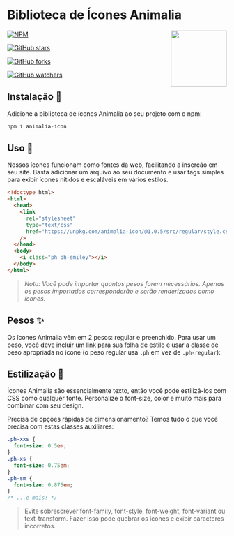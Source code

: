 # **Biblioteca de Ícones Animalia**

<img src="/meta/tamandua.png" width="128" align="right" />

[![NPM](https://img.shields.io/npm/v/animalia-icon.svg?style=flat-square)](https://www.npmjs.com/package/animalia-icon)

[![GitHub stars](https://img.shields.io/github/stars/animaliads?style=flat-square&label=Star)](https://github.com/animalia-icon/web)

[![GitHub forks](https://img.shields.io/github/forks/animalia-icon?style=flat-square&label=Fork)](https://github.com/animalia-icon/fork)

[![GitHub watchers](https://img.shields.io/github/watchers/animalia-icon?style=flat-square&label=Watch)](https://github.com/animaliads/animalia-icon)

## **Instalação 💾**

Adicione a biblioteca de ícones Animalia ao seu projeto com o npm:

```jsx
npm i animalia-icon
```

## **Uso 🚀**

Nossos ícones funcionam como fontes da web, facilitando a inserção em seu site. Basta adicionar um arquivo ao seu documento e usar tags simples para exibir ícones nítidos e escaláveis em vários estilos.

```html
<!doctype html>
<html>
  <head>
    <link
      rel="stylesheet"
      type="text/css"
      href="https://unpkg.com/animalia-icon/@1.0.5/src/regular/style.css"
    />
  </head>
  <body>
    <i class="ph ph-smiley"></i>
  </body>
</html>
```

> _Nota: Você pode importar quantos pesos forem necessários. Apenas os pesos importados corresponderão e serão renderizados como ícones._

## Pesos ✨

Os ícones Animalia vêm em 2 pesos: regular e preenchido. Para usar um peso, você deve incluir um link para sua folha de estilo e usar a classe de peso apropriada no ícone (o peso regular usa `.ph` em vez de `.ph-regular`):

## Estilização 🎨

Ícones Animalia são essencialmente texto, então você pode estilizá-los com CSS como qualquer fonte. Personalize o font-size, color e muito mais para combinar com seu design.

Precisa de opções rápidas de dimensionamento? Temos tudo o que você precisa com estas classes auxiliares:

```css
.ph-xxs {
  font-size: 0.5em;
}
.ph-xs {
  font-size: 0.75em;
}
.ph-sm {
  font-size: 0.875em;
}
/* ...e mais! */
```

> Evite sobrescrever font-family, font-style, font-weight, font-variant ou text-transform. Fazer isso pode quebrar os ícones e exibir caracteres incorretos.
